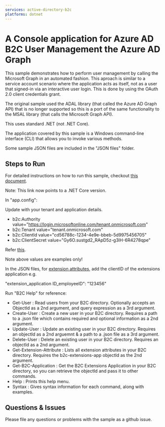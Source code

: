 ```yaml
---
services: active-directory-b2c
platforms: dotnet
---
```


# A Console application for Azure AD B2C User Management the Azure AD Graph
This sample demonstrates how to perform user management by calling the Microsoft Graph in an automated fashion. This aproach is similar to a service account scenario where the application acts as itself, not as a user that signed-in via an interactive user login. This is done by using the OAuth 2.0 client credentials grant.

The original sample used the ADAL library (that called the Azure AD Graph API) that is no longer supported so this is a port of the same functionality to the MSAL library (that calls the Microsoft Graph API).

This uses standard .NET (not .NET Core).

The application covered by this sample is a Windows command-line interface (CLI) that allows you to invoke various methods.

Some sample JSON files are included in the "JSON files" folder.

## Steps to Run
For detailed instructions on how to run this sample, checkout [this document](https://docs.microsoft.com/azure/active-directory-b2c/active-directory-b2c-devquickstarts-graph-dotnet).

Note: This link now points to a .NET Core version.

In "app.config":

Update with your tenant and application details.

* b2c:Authority value="https://login.microsoftonline.com/tenant.onmicrosoft.com"
* b2c:Tenant value="tenant.onmicrosoft.com"
* b2c:ClientId value="cd56788c-1234-4e9e-bbeb-5d9975456705"
* b2c:ClientSecret value="Gy6O.sustgd2_RApD5z-g3lH-6R4278qpe"  

Refer [this](https://docs.microsoft.com/en-us/azure/active-directory-b2c/microsoft-graph-get-started?tabs=app-reg-ga).

Note above values are examples only!

In the JSON files, for [extension attributes](https://docs.microsoft.com/en-us/azure/active-directory-b2c/user-flow-custom-attributes?pivots=b2c-user-flow#using-custom-attribute-with-ms-graph-api), add the clientID of the extensions application e.g.

"extension_application ID_employeeID": "123456"	

Run "B2C Help" for reference:

* Get-User                     : Read users from your B2C directory.  Optionally accepts an ObjectId as a 2nd argument, and query expression as a 3rd argument.
* Create-User                  : Create a new user in your B2C directory.  Requires a path to a .json file which contains required and optional information as a 2nd argument.
* Update-User                  : Update an existing user in your B2C directory.  Requires an objectId as a 2nd arguemnt & a path to a .json file as a 3rd argument.
* Delete-User                  : Delete an existing user in your B2C directory.  Requires an objectId as a 2nd argument.
* Get-Extension-Attribute      : Lists all extension attributes in your B2C directory.  Requires the b2c-extensions-app objectId as the 2nd argument.
* Get-B2C-Application          : Get the B2C Extensions Application in your B2C directory, so you can retrieve the objectId and pass it to other commands.
* Help                         : Prints this help menu.
* Syntax                       : Gives syntax information for each command, along with examples.

## Questions & Issues
Please file any questions or problems with the sample as a github issue.  
